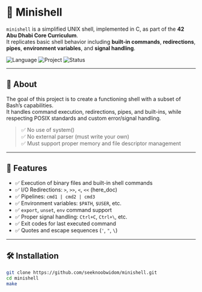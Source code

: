# 🐚 Minishell

`minishell` is a simplified UNIX shell, implemented in C, as part of the **42 Abu Dhabi Core Curriculum**.  
It replicates basic shell behavior including **built-in commands**, **redirections**, **pipes**, **environment variables**, and **signal handling**.

![Language](https://img.shields.io/badge/C-100%25-blue)
![Project](https://img.shields.io/badge/42%20Project-Minishell-green)
![Status](https://img.shields.io/badge/Status-Finished-success)

---

## 🧩 About

The goal of this project is to create a functioning shell with a subset of Bash’s capabilities.  
It handles command execution, redirections, pipes, and built-ins, while respecting POSIX standards and custom error/signal handling.

> ✅ No use of system()  
> ✅ No external parser (must write your own)  
> ✅ Must support proper memory and file descriptor management

---

## 🚀 Features

- ✅ Execution of binary files and built-in shell commands
- ✅ I/O Redirections: `>`, `>>`, `<`, `<<` (here_doc)
- ✅ Pipelines: `cmd1 | cmd2 | cmd3`
- ✅ Environment variables: `$PATH`, `$USER`, etc.
- ✅ `export`, `unset`, `env` command support
- ✅ Proper signal handling: `Ctrl+C`, `Ctrl+\`, etc.
- ✅ Exit codes for last executed command
- ✅ Quotes and escape sequences (`'`, `"`, `\`)

---

## 🛠 Installation

```bash
git clone https://github.com/seeknoobwidom/minishell.git
cd minishell
make
